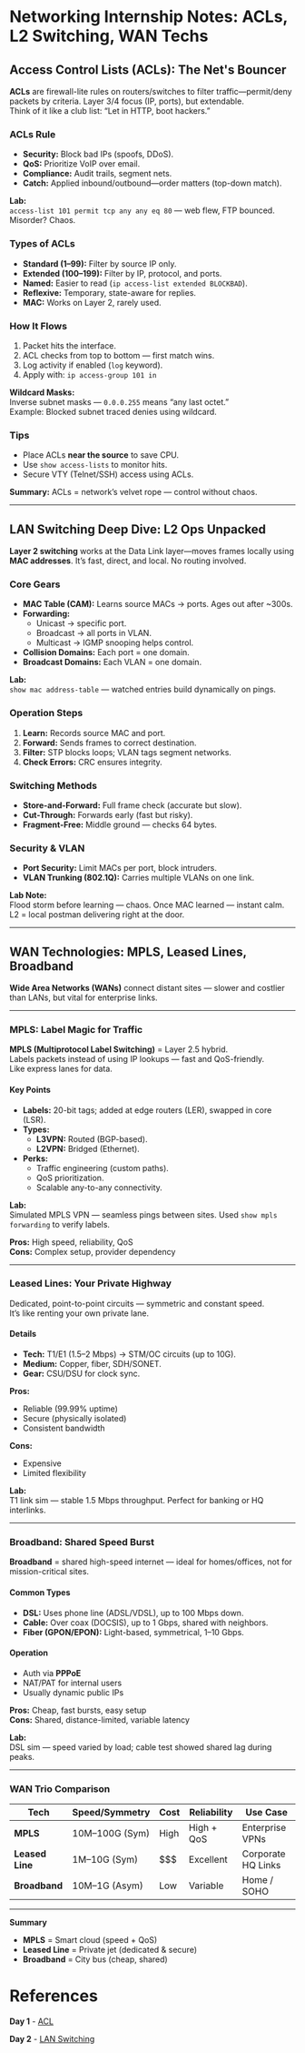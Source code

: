 # Networking Internship Notes: ACLs, L2 Switching, WAN Techs

## Access Control Lists (ACLs): The Net's Bouncer

**ACLs** are firewall-lite rules on routers/switches to filter traffic—permit/deny packets by criteria. Layer 3/4 focus (IP, ports), but extendable.  
Think of it like a club list: “Let in HTTP, boot hackers.”

###  ACLs Rule
- **Security:** Block bad IPs (spoofs, DDoS).  
- **QoS:** Prioritize VoIP over email.  
- **Compliance:** Audit trails, segment nets.  
- **Catch:** Applied inbound/outbound—order matters (top-down match).

**Lab:**  
`access-list 101 permit tcp any any eq 80` — web flew, FTP bounced. Misorder? Chaos.

### Types of ACLs
- **Standard (1–99):** Filter by source IP only.  
- **Extended (100–199):** Filter by IP, protocol, and ports.  
- **Named:** Easier to read (`ip access-list extended BLOCKBAD`).  
- **Reflexive:** Temporary, state-aware for replies.  
- **MAC:** Works on Layer 2, rarely used.

### How It Flows
1. Packet hits the interface.  
2. ACL checks from top to bottom — first match wins.  
3. Log activity if enabled (`log` keyword).  
4. Apply with: `ip access-group 101 in`  

**Wildcard Masks:**  
Inverse subnet masks — `0.0.0.255` means “any last octet.”  
Example: Blocked subnet traced denies using wildcard.

### Tips
- Place ACLs **near the source** to save CPU.  
- Use `show access-lists` to monitor hits.  
- Secure VTY (Telnet/SSH) access using ACLs.

 **Summary:** ACLs = network’s velvet rope — control without chaos.

---

## LAN Switching Deep Dive: L2 Ops Unpacked

**Layer 2 switching** works at the Data Link layer—moves frames locally using **MAC addresses**. It’s fast, direct, and local. No routing involved.

### Core Gears
- **MAC Table (CAM):** Learns source MACs → ports. Ages out after ~300s.  
- **Forwarding:**  
  - Unicast → specific port.  
  - Broadcast → all ports in VLAN.  
  - Multicast → IGMP snooping helps control.  
- **Collision Domains:** Each port = one domain.  
- **Broadcast Domains:** Each VLAN = one domain.

**Lab:**  
`show mac address-table` — watched entries build dynamically on pings.

### Operation Steps
1. **Learn:** Records source MAC and port.  
2. **Forward:** Sends frames to correct destination.  
3. **Filter:** STP blocks loops; VLAN tags segment networks.  
4. **Check Errors:** CRC ensures integrity.

### Switching Methods
- **Store-and-Forward:** Full frame check (accurate but slow).  
- **Cut-Through:** Forwards early (fast but risky).  
- **Fragment-Free:** Middle ground — checks 64 bytes.  

### Security & VLAN
- **Port Security:** Limit MACs per port, block intruders.  
- **VLAN Trunking (802.1Q):** Carries multiple VLANs on one link.  

**Lab Note:**  
Flood storm before learning — chaos. Once MAC learned — instant calm.  
L2 = local postman delivering right at the door.

---

## WAN Technologies: MPLS, Leased Lines, Broadband

**Wide Area Networks (WANs)** connect distant sites — slower and costlier than LANs, but vital for enterprise links.

---

### MPLS: Label Magic for Traffic

**MPLS (Multiprotocol Label Switching)** = Layer 2.5 hybrid.  
Labels packets instead of using IP lookups — fast and QoS-friendly.  
Like express lanes for data.

#### Key Points
- **Labels:** 20-bit tags; added at edge routers (LER), swapped in core (LSR).  
- **Types:**  
  - **L3VPN:** Routed (BGP-based).  
  - **L2VPN:** Bridged (Ethernet).  
- **Perks:**  
  - Traffic engineering (custom paths).  
  - QoS prioritization.  
  - Scalable any-to-any connectivity.  

**Lab:**  
Simulated MPLS VPN — seamless pings between sites. Used `show mpls forwarding` to verify labels.

 **Pros:** High speed, reliability, QoS  
 **Cons:** Complex setup, provider dependency

---

### Leased Lines: Your Private Highway

Dedicated, point-to-point circuits — symmetric and constant speed.  
It’s like renting your own private lane.

#### Details
- **Tech:** T1/E1 (1.5–2 Mbps) → STM/OC circuits (up to 10G).  
- **Medium:** Copper, fiber, SDH/SONET.  
- **Gear:** CSU/DSU for clock sync.  

**Pros:**  
- Reliable (99.99% uptime)  
- Secure (physically isolated)  
- Consistent bandwidth  

**Cons:**  
- Expensive  
- Limited flexibility  

**Lab:**  
T1 link sim — stable 1.5 Mbps throughput. Perfect for banking or HQ interlinks.

---

### Broadband: Shared Speed Burst

**Broadband** = shared high-speed internet — ideal for homes/offices, not for mission-critical sites.

#### Common Types
- **DSL:** Uses phone line (ADSL/VDSL), up to 100 Mbps down.  
- **Cable:** Over coax (DOCSIS), up to 1 Gbps, shared with neighbors.  
- **Fiber (GPON/EPON):** Light-based, symmetrical, 1–10 Gbps.

#### Operation
- Auth via **PPPoE**  
- NAT/PAT for internal users  
- Usually dynamic public IPs  

**Pros:** Cheap, fast bursts, easy setup  
**Cons:** Shared, distance-limited, variable latency

**Lab:**  
DSL sim — speed varied by load; cable test showed shared lag during peaks.

---

### WAN Trio Comparison

| Tech | Speed/Symmetry | Cost | Reliability | Use Case |
|------|----------------|------|-------------|-----------|
| **MPLS** | 10M–100G (Sym) | High | High + QoS | Enterprise VPNs |
| **Leased Line** | 1M–10G (Sym) | $$$ | Excellent | Corporate HQ Links |
| **Broadband** | 10M–1G (Asym) | Low | Variable | Home / SOHO |

---

 **Summary**

- **MPLS** = Smart cloud (speed + QoS)  
- **Leased Line** = Private jet (dedicated & secure)  
- **Broadband** = City bus (cheap, shared)  


# References

**Day 1** - [ACL](https://claude.ai/public/artifacts/bd93a197-c4e7-4055-8fb8-244f36c6d823)  

**Day 2** - [LAN Switching](https://claude.ai/public/artifacts/c07e6c2a-f9ae-4abd-a263-adb67b666bc9)  


